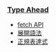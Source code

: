 ### [Type Ahead](https://ykichi.github.io/JavaScript30---YKichi/06%20-%20Type%20Ahead/)
+ [fetch API](https://developer.mozilla.org/zh-CN/docs/Web/API/Fetch_API)
+ [展開語法](https://developer.mozilla.org/zh-CN/docs/Web/JavaScript/Reference/Operators/Spread_syntax)
+ [正規表達式](https://developer.mozilla.org/zh-TW/docs/Web/JavaScript/Guide/Regular_Expressions)
